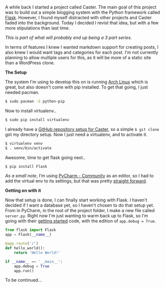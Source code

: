 A while back I started a project called Caster. The main goal of this project was to build out a simple blogging system with the Python framework called [Flask](http://flask.pocoo.org/). However, I found myself distracted with other projects and Caster faded into the background. Today I decided I revist that idea, but with a few more stipulations than last time. 

*This is part of what will probably end up being a 3 part series.*

In terms of features I knew I wanted markdown support for creating posts, I also knew I would want tags and categories for each post. I'm not currently planning to allow multiple users for this, as it will be more of a static site than a WordPress clone. 

**The Setup**

The system I'm using to develop this on is running [Arch Linux](https://www.archlinux.org/) which is great, but also doesn't come with pip installed. To get that going, I just needed pacman. 
```bash
$ sudo pacman -S python-pip
```
Now to install virtualenv..
```bash
$ sudo pip install virtualenv
```
I already have a [GitHub repository setup for Caster](https://github.com/NathanBland/Caster), so a simple `$ git clone` got my directory setup. Now I just need a virtualenv, and to activate it.
```bash
$ virtualenv venv
$ . venv/bin/activate
```
Awesome, time to get flask going next..
```bash
$ pip install Flask
```
*As a small note*, I'm using [PyCharm - Community](https://www.jetbrains.com/pycharm/download/) as an editor, so I had to add the virtual env to its settings, but that was pretty [straight forward](https://www.jetbrains.com/pycharm/help/adding-existing-virtual-environment.html).

**Getting on with it**

Now that setup is done, I can finally start working with Flask. I haven't decided if I want a database yet, so I haven't chosen to do that setup yet. From in PyCharm, in the root of the project folder, I make a new file called `server.py`.
Right now I'm just wanting to warm back up to Flask, so I'm going with their [getting started](http://flask.pocoo.org/docs/0.10/quickstart/) code, with the edition of `app.debug = True`.
``` python
from flask import Flask
app = Flask(__name__)

@app.route('/')
def hello_world():
    return 'Hello World!'

if __name__ == '__main__':
    app.debug = True
    app.run()
```

To be continued...